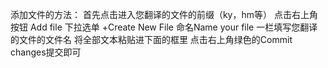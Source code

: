 添加文件的方法：
首先点击进入您翻译的文件的前缀（ky，hm等）
点击右上角按钮 Add file
下拉选单 +Create New File
命名Name your file 一栏填写您翻译的文件的文件名
将全部文本粘贴进下面的框里
点击右上角绿色的Commit changes提交即可
